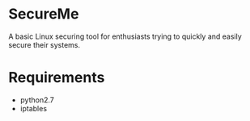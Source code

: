 # SecureMe
A basic Linux securing tool for enthusiasts trying to quickly and easily secure their systems.
# Requirements
- python2.7
- iptables
